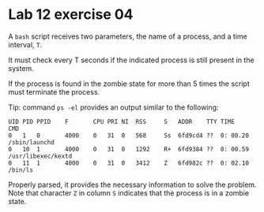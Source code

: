 <!--
vim: tabstop=4 shiftwidth=4
-->
# Lab 12 exercise 04
A `bash` script receives two parameters, the name of a process, and a time
interval, `T`.

It must check every T seconds if the indicated process is still present in the
system.

If the process is found in the zombie state for more than 5 times the script
must terminate the process.

Tip: command `ps -el` provides an output similar to the following:

```
UID	PID	PPID	F		CPU	PRI	NI	RSS		S	ADDR	TTY	TIME		CMD
0	1	0		4000	0	31	0	568		Ss	6fd9cd4	??	0: 00.20	/sbin/launchd
0	10	1		4000	0	31	0	1292	R+	6fd9384	??	0: 00.59	/usr/libexec/kextd
0	11	1		4000	0	31	0	3412	Z	6fd982c	??	0: 02.10	/bin/ls
```
Properly parsed, it provides the necessary information to solve the problem.
Note that character `Z` in column `S` indicates that the process is in a
zombie state.
